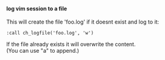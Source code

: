 #### log vim session to a file

This will create the file 'foo.log' if it doesnt exist and log to it:
```
:call ch_logfile('foo.log', 'w')
```
If the file already exists it will overwrite the content.\
(You can use "a" to append.)
